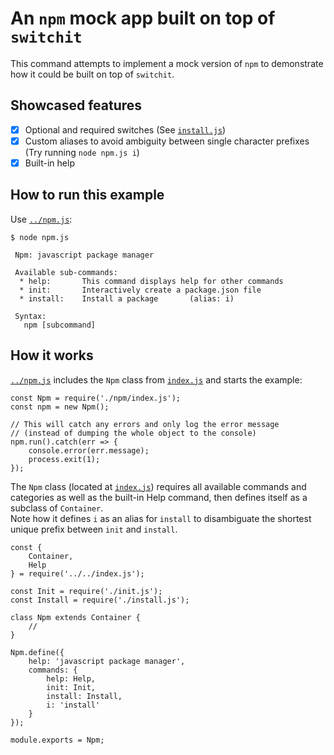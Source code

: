 # An `npm` mock app built on top of `switchit`
This command attempts to implement a mock version of `npm` to demonstrate how it could be built on top of `switchit`.

## Showcased features
* [x] Optional and required switches (See [`install.js`](install.js))
* [x] Custom aliases to avoid ambiguity between single character prefixes (Try running `node npm.js i`)
* [x] Built-in help

## How to run this example

Use [`../npm.js`](../npm.js):

    $ node npm.js    
     
     Npm: javascript package manager
     
     Available sub-commands:
      * help:       This command displays help for other commands   
      * init:       Interactively create a package.json file        
      * install:    Install a package       (alias: i)
     
     Syntax:
       npm [subcommand]
        
## How it works

[`../npm.js`](../npm.js) includes the `Npm` class from [`index.js`](index.js) and starts the example:

    const Npm = require('./npm/index.js');
    const npm = new Npm();
    
    // This will catch any errors and only log the error message
    // (instead of dumping the whole object to the console)
    npm.run().catch(err => {
        console.error(err.message);
        process.exit(1);
    });

The `Npm` class (located at [`index.js`](index.js)) requires all available commands and categories as well as the built-in Help command, then defines itself as a subclass of `Container`.  
Note how it defines `i` as an alias for `install` to disambiguate the shortest unique prefix between `init` and `install`.

    const {
        Container,
        Help
    } = require('../../index.js');
    
    const Init = require('./init.js');
    const Install = require('./install.js');
    
    class Npm extends Container {
        //
    }
    
    Npm.define({
        help: 'javascript package manager',
        commands: {
            help: Help,
            init: Init,
            install: Install,
            i: 'install'
        }
    });
    
    module.exports = Npm;
